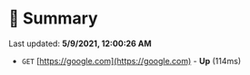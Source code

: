 # 📖 Summary
Last updated: **5/9/2021, 12:00:26 AM**

- `GET` [https://google.com](https://google.com) - **Up** (114ms)
